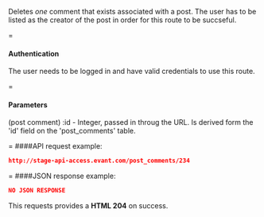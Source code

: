 <!-- --- title: DELETE /post_comments/:id -->

Deletes *one* comment that exists associated with a post. The user has to be listed as the creator of the post in order for this route to be succseful. 

=
#### Authentication

The user needs to be logged in and have valid credentials to use this route.

=
#### Parameters

(post comment) :id - Integer, passed in throug the URL. Is derived form the 'id' field on the 'post_comments' table.

=
####API request example:
```json
http://stage-api-access.evant.com/post_comments/234
```

=
####JSON response example:

```json
NO JSON RESPONSE
```

This requests provides a <strong>HTML 204</strong> on success.